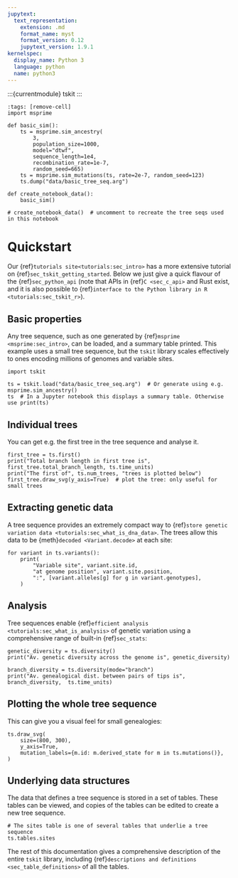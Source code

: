 ```yaml
---
jupytext:
  text_representation:
    extension: .md
    format_name: myst
    format_version: 0.12
    jupytext_version: 1.9.1
kernelspec:
  display_name: Python 3
  language: python
  name: python3
---
```


:::{currentmodule} tskit
:::

```{code-cell} ipython3
:tags: [remove-cell]
import msprime

def basic_sim():
    ts = msprime.sim_ancestry(
        3,
        population_size=1000,
        model="dtwf",
        sequence_length=1e4,
        recombination_rate=1e-7,
        random_seed=665)
    ts = msprime.sim_mutations(ts, rate=2e-7, random_seed=123)
    ts.dump("data/basic_tree_seq.arg")
    
def create_notebook_data():
    basic_sim()

# create_notebook_data()  # uncomment to recreate the tree seqs used in this notebook
```

# Quickstart

Our {ref}`tutorials site<tutorials:sec_intro>` has a more extensive tutorial on
{ref}`sec_tskit_getting_started`. Below we just give a quick flavour of the
{ref}`sec_python_api` (note that
APIs in {ref}`C <sec_c_api>` and Rust exist, and it is also possible to
{ref}`interface to the Python library in R <tutorials:sec_tskit_r>`).

## Basic properties

Any tree sequence, such as one generated by {ref}`msprime <msprime:sec_intro>`, can be
loaded, and a summary table printed. This example uses a small tree sequence, but the
`tskit` library scales effectively to ones encoding millions of genomes and variable
sites. 

```{code-cell}
import tskit

ts = tskit.load("data/basic_tree_seq.arg")  # Or generate using e.g. msprime.sim_ancestry()
ts  # In a Jupyter notebook this displays a summary table. Otherwise use print(ts)
```

## Individual trees

You can get e.g. the first tree in the tree sequence and analyse it.

```{code-cell}
first_tree = ts.first()
print("Total branch length in first tree is", first_tree.total_branch_length, ts.time_units)
print("The first of", ts.num_trees, "trees is plotted below")
first_tree.draw_svg(y_axis=True)  # plot the tree: only useful for small trees
```

## Extracting genetic data

A tree sequence provides an extremely compact way to
{ref}`store genetic variation data <tutorials:sec_what_is_dna_data>`. The trees allow
this data to be {meth}`decoded <Variant.decode>` at each site:

```{code-cell}
for variant in ts.variants():
    print(
        "Variable site", variant.site.id,
        "at genome position", variant.site.position,
        ":", [variant.alleles[g] for g in variant.genotypes],
    )
```

## Analysis

Tree sequences enable {ref}`efficient analysis <tutorials:sec_what_is_analysis>`
of genetic variation using a comprehensive range of built-in {ref}`sec_stats`:

```{code-cell}
genetic_diversity = ts.diversity()
print("Av. genetic diversity across the genome is", genetic_diversity)

branch_diversity = ts.diversity(mode="branch")
print("Av. genealogical dist. between pairs of tips is", branch_diversity,  ts.time_units)
```

## Plotting the whole tree sequence

This can give you a visual feel for small genealogies:

```{code-cell}
ts.draw_svg(
    size=(800, 300),
    y_axis=True,
    mutation_labels={m.id: m.derived_state for m in ts.mutations()},
)
```

## Underlying data structures

The data that defines a tree sequence is stored in a set of tables. These tables
can be viewed, and copies of the tables can be edited to create a new tree sequence.

```{code-cell}
# The sites table is one of several tables that underlie a tree sequence
ts.tables.sites
```

The rest of this documentation gives a comprehensive description of the entire `tskit`
library, including {ref}`descriptions and definitions <sec_table_definitions>` of all
the tables.

